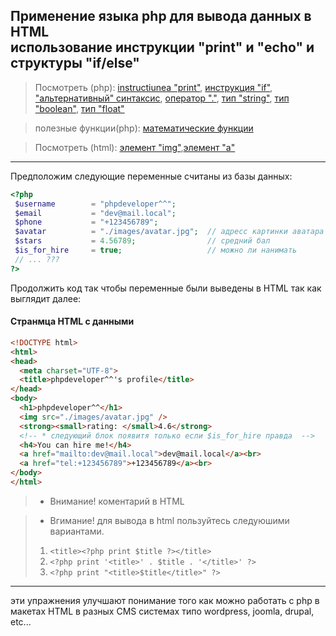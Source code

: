 ## Применение языка php для вывода данных в HTML <br> использование инструкции "print" и "echo" и структуры "if/else"
> Посмотреть (php):
[instructiunea "print"](http://php.net/manual/ro/function.print.php),
[инструкция "if"](http://php.net/manual/ro/control-structures.if.php),
["альтернативный" синтаксис](http://php.net/manual/ro/control-structures.alternative-syntax.php),
[оператор "."](http://php.net/manual/ro/language.operators.string.php),
[тип "string"](http://php.net/manual/ro/language.types.string.php),
[тип "boolean"](http://php.net/manual/ro/language.types.boolean.php),
[тип "float"](http://php.net/manual/ro/language.types.float.php)

> полезные функции(php): [математические функции](http://php.net/manual/ro/ref.math.php)

> Посмотреть (html):
[элемент "img"](http://htmlbook.ru/html/img),[элемент "a"](http://htmlbook.ru/html/a)
---
Предположим следующие переменные считаны из базы данных:
```php
<?php
 $username        = "phpdeveloper^^";
 $email           = "dev@mail.local";  
 $phone           = "+123456789";
 $avatar          = "./images/avatar.jpg";  // адресс картинки аватара
 $stars           = 4.56789;                // средний бал
 $is_for_hire     = true;                   // можно ли нанимать
 // ... ???
?>
```
Продолжить код так чтобы переменные были выведены в HTML так как выглядит далее:
#### Странмцa HTML с данными
```html
<!DOCTYPE html>
<html>
<head>
  <meta charset="UTF-8">
  <title>phpdeveloper^^'s profile</title>
</head>
<body>
  <h1>phpdeveloper^^</h1>
  <img src="./images/avatar.jpg" />
  <strong><small>rating: </small>4.6</strong>
  <!-- * следующий блок появитя только если $is_for_hire правда  -->
  <h4>You can hire me!</h4>
  <a href="mailto:dev@mail.local">dev@mail.local</a><br>
  <a href="tel:+123456789">+123456789</a><br>
</body>
</html>
```
> * Внимание! коментарий в HTML

> * Вгимание! для вывода в html пользуйтесь следуюшими вариантами.
> 1. ```<title><?php print $title ?></title>```
> 2. ```<?php print '<title>' . $title . '</title>' ?>```
> 3. ```<?php print "<title>$title</title>" ?>```

---
эти упражнения улучшают понимание того как можно работать с php в макетах HTML в разных CMS системах типо
wordpress, joomla, drupal, etc...
